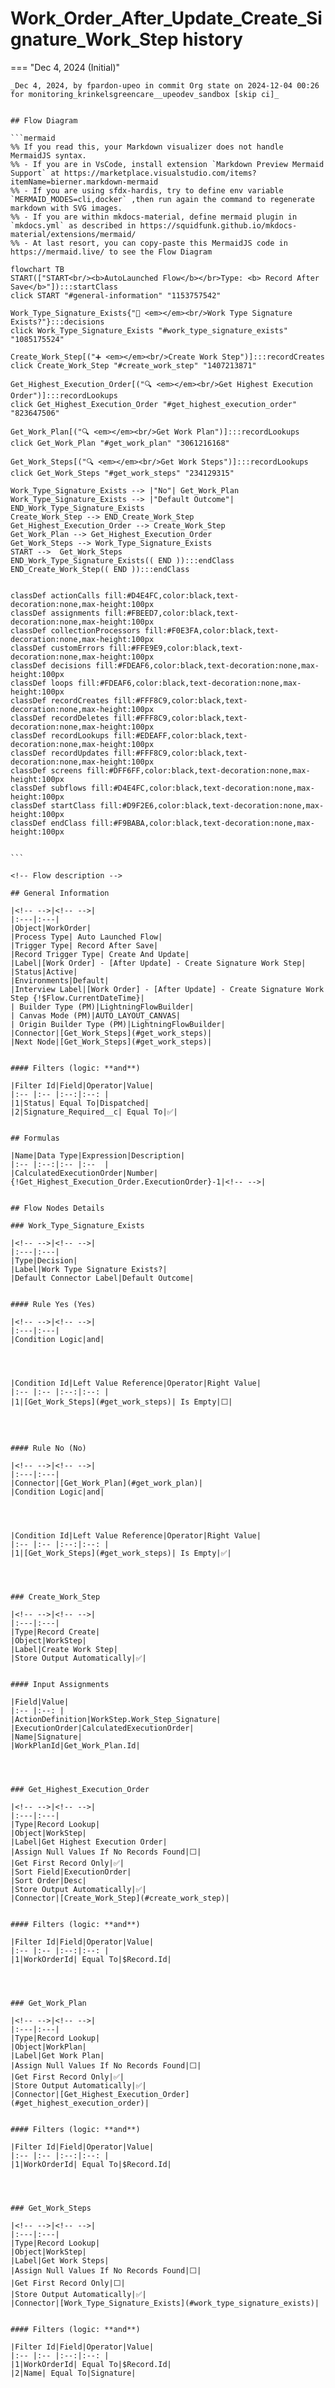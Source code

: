# Work_Order_After_Update_Create_Signature_Work_Step history

<!-- This page has been generated to be viewed with mkdocs-material, you can not view it just as markdown . Activate tab plugin following the doc at https://squidfunk.github.io/mkdocs-material/reference/content-tabs/ -->

=== "Dec 4, 2024 (Initial)"

    _Dec 4, 2024, by fpardon-upeo in commit Org state on 2024-12-04 00:26 for monitoring_krinkelsgreencare__upeodev_sandbox [skip ci]_

    
    ## Flow Diagram
    
    ```mermaid
    %% If you read this, your Markdown visualizer does not handle MermaidJS syntax.
    %% - If you are in VsCode, install extension `Markdown Preview Mermaid Support` at https://marketplace.visualstudio.com/items?itemName=bierner.markdown-mermaid
    %% - If you are using sfdx-hardis, try to define env variable `MERMAID_MODES=cli,docker` ,then run again the command to regenerate markdown with SVG images.
    %% - If you are within mkdocs-material, define mermaid plugin in `mkdocs.yml` as described in https://squidfunk.github.io/mkdocs-material/extensions/mermaid/
    %% - At last resort, you can copy-paste this MermaidJS code in https://mermaid.live/ to see the Flow Diagram
    
    flowchart TB
    START(["START<br/><b>AutoLaunched Flow</b></br>Type: <b> Record After Save</b>"]):::startClass
    click START "#general-information" "1153757542"
    
    Work_Type_Signature_Exists{"🔀 <em></em><br/>Work Type Signature Exists?"}:::decisions
    click Work_Type_Signature_Exists "#work_type_signature_exists" "1085175524"
    
    Create_Work_Step[("➕ <em></em><br/>Create Work Step")]:::recordCreates
    click Create_Work_Step "#create_work_step" "1407213871"
    
    Get_Highest_Execution_Order[("🔍 <em></em><br/>Get Highest Execution Order")]:::recordLookups
    click Get_Highest_Execution_Order "#get_highest_execution_order" "823647506"
    
    Get_Work_Plan[("🔍 <em></em><br/>Get Work Plan")]:::recordLookups
    click Get_Work_Plan "#get_work_plan" "3061216168"
    
    Get_Work_Steps[("🔍 <em></em><br/>Get Work Steps")]:::recordLookups
    click Get_Work_Steps "#get_work_steps" "234129315"
    
    Work_Type_Signature_Exists --> |"No"| Get_Work_Plan
    Work_Type_Signature_Exists --> |"Default Outcome"| END_Work_Type_Signature_Exists
    Create_Work_Step --> END_Create_Work_Step
    Get_Highest_Execution_Order --> Create_Work_Step
    Get_Work_Plan --> Get_Highest_Execution_Order
    Get_Work_Steps --> Work_Type_Signature_Exists
    START -->  Get_Work_Steps
    END_Work_Type_Signature_Exists(( END )):::endClass
    END_Create_Work_Step(( END )):::endClass
    
    
    classDef actionCalls fill:#D4E4FC,color:black,text-decoration:none,max-height:100px
    classDef assignments fill:#FBEED7,color:black,text-decoration:none,max-height:100px
    classDef collectionProcessors fill:#F0E3FA,color:black,text-decoration:none,max-height:100px
    classDef customErrors fill:#FFE9E9,color:black,text-decoration:none,max-height:100px
    classDef decisions fill:#FDEAF6,color:black,text-decoration:none,max-height:100px
    classDef loops fill:#FDEAF6,color:black,text-decoration:none,max-height:100px
    classDef recordCreates fill:#FFF8C9,color:black,text-decoration:none,max-height:100px
    classDef recordDeletes fill:#FFF8C9,color:black,text-decoration:none,max-height:100px
    classDef recordLookups fill:#EDEAFF,color:black,text-decoration:none,max-height:100px
    classDef recordUpdates fill:#FFF8C9,color:black,text-decoration:none,max-height:100px
    classDef screens fill:#DFF6FF,color:black,text-decoration:none,max-height:100px
    classDef subflows fill:#D4E4FC,color:black,text-decoration:none,max-height:100px
    classDef startClass fill:#D9F2E6,color:black,text-decoration:none,max-height:100px
    classDef endClass fill:#F9BABA,color:black,text-decoration:none,max-height:100px
    
    
    ```
    
    <!-- Flow description -->
    
    ## General Information
    
    |<!-- -->|<!-- -->|
    |:---|:---|
    |Object|WorkOrder|
    |Process Type| Auto Launched Flow|
    |Trigger Type| Record After Save|
    |Record Trigger Type| Create And Update|
    |Label|[Work Order] - [After Update] - Create Signature Work Step|
    |Status|Active|
    |Environments|Default|
    |Interview Label|[Work Order] - [After Update] - Create Signature Work Step {!$Flow.CurrentDateTime}|
    | Builder Type (PM)|LightningFlowBuilder|
    | Canvas Mode (PM)|AUTO_LAYOUT_CANVAS|
    | Origin Builder Type (PM)|LightningFlowBuilder|
    |Connector|[Get_Work_Steps](#get_work_steps)|
    |Next Node|[Get_Work_Steps](#get_work_steps)|
    
    
    #### Filters (logic: **and**)
    
    |Filter Id|Field|Operator|Value|
    |:-- |:-- |:--:|:--: |
    |1|Status| Equal To|Dispatched|
    |2|Signature_Required__c| Equal To|✅|
    
    
    ## Formulas
    
    |Name|Data Type|Expression|Description|
    |:-- |:--:|:-- |:--  |
    |CalculatedExecutionOrder|Number|{!Get_Highest_Execution_Order.ExecutionOrder}-1|<!-- -->|
    
    
    ## Flow Nodes Details
    
    ### Work_Type_Signature_Exists
    
    |<!-- -->|<!-- -->|
    |:---|:---|
    |Type|Decision|
    |Label|Work Type Signature Exists?|
    |Default Connector Label|Default Outcome|
    
    
    #### Rule Yes (Yes)
    
    |<!-- -->|<!-- -->|
    |:---|:---|
    |Condition Logic|and|
    
    
    
    
    |Condition Id|Left Value Reference|Operator|Right Value|
    |:-- |:-- |:--:|:--: |
    |1|[Get_Work_Steps](#get_work_steps)| Is Empty|⬜|
    
    
    
    
    #### Rule No (No)
    
    |<!-- -->|<!-- -->|
    |:---|:---|
    |Connector|[Get_Work_Plan](#get_work_plan)|
    |Condition Logic|and|
    
    
    
    
    |Condition Id|Left Value Reference|Operator|Right Value|
    |:-- |:-- |:--:|:--: |
    |1|[Get_Work_Steps](#get_work_steps)| Is Empty|✅|
    
    
    
    
    ### Create_Work_Step
    
    |<!-- -->|<!-- -->|
    |:---|:---|
    |Type|Record Create|
    |Object|WorkStep|
    |Label|Create Work Step|
    |Store Output Automatically|✅|
    
    
    #### Input Assignments
    
    |Field|Value|
    |:-- |:--: |
    |ActionDefinition|WorkStep.Work_Step_Signature|
    |ExecutionOrder|CalculatedExecutionOrder|
    |Name|Signature|
    |WorkPlanId|Get_Work_Plan.Id|
    
    
    
    
    ### Get_Highest_Execution_Order
    
    |<!-- -->|<!-- -->|
    |:---|:---|
    |Type|Record Lookup|
    |Object|WorkStep|
    |Label|Get Highest Execution Order|
    |Assign Null Values If No Records Found|⬜|
    |Get First Record Only|✅|
    |Sort Field|ExecutionOrder|
    |Sort Order|Desc|
    |Store Output Automatically|✅|
    |Connector|[Create_Work_Step](#create_work_step)|
    
    
    #### Filters (logic: **and**)
    
    |Filter Id|Field|Operator|Value|
    |:-- |:-- |:--:|:--: |
    |1|WorkOrderId| Equal To|$Record.Id|
    
    
    
    
    ### Get_Work_Plan
    
    |<!-- -->|<!-- -->|
    |:---|:---|
    |Type|Record Lookup|
    |Object|WorkPlan|
    |Label|Get Work Plan|
    |Assign Null Values If No Records Found|⬜|
    |Get First Record Only|✅|
    |Store Output Automatically|✅|
    |Connector|[Get_Highest_Execution_Order](#get_highest_execution_order)|
    
    
    #### Filters (logic: **and**)
    
    |Filter Id|Field|Operator|Value|
    |:-- |:-- |:--:|:--: |
    |1|WorkOrderId| Equal To|$Record.Id|
    
    
    
    
    ### Get_Work_Steps
    
    |<!-- -->|<!-- -->|
    |:---|:---|
    |Type|Record Lookup|
    |Object|WorkStep|
    |Label|Get Work Steps|
    |Assign Null Values If No Records Found|⬜|
    |Get First Record Only|⬜|
    |Store Output Automatically|✅|
    |Connector|[Work_Type_Signature_Exists](#work_type_signature_exists)|
    
    
    #### Filters (logic: **and**)
    
    |Filter Id|Field|Operator|Value|
    |:-- |:-- |:--:|:--: |
    |1|WorkOrderId| Equal To|$Record.Id|
    |2|Name| Equal To|Signature|
    
    
    
    
    
    
    
    
    ___
    
    _Documentation generated from branch monitoring_krinkelsgreencare__upeodev_sandbox by [sfdx-hardis](https://sfdx-hardis.cloudity.com), featuring [salesforce-flow-visualiser](https://github.com/toddhalfpenny/salesforce-flow-visualiser)_

